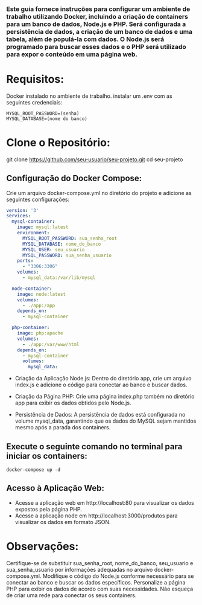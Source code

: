 ### Este guia fornece instruções para configurar um ambiente de trabalho utilizando Docker, incluindo a criação de containers para um banco de dados, Node.js e PHP. Será configurada a persistência de dados, a criação de um banco de dados e uma tabela, além de populá-la com dados. O Node.js será programado para buscar esses dados e o PHP será utilizado para expor o conteúdo em uma página web.

# Requisitos:

Docker instalado no ambiente de trabalho. instalar um .env com as seguintes credenciais:

    MYSQL_ROOT_PASSWORD=(senha)
    MYSQL_DATABASE=(nome do banco)

# Clone o Repositório:

git clone https://github.com/seu-usuario/seu-projeto.git cd seu-projeto

## Configuração do Docker Compose:

Crie um arquivo docker-compose.yml no diretório do projeto e adicione as seguintes configurações:

```yaml
version: '3'
services:
  mysql-container:
    image: mysql:latest
    environment:
      MYSQL_ROOT_PASSWORD: sua_senha_root
      MYSQL_DATABASE: nome_do_banco
      MYSQL_USER: seu_usuario
      MYSQL_PASSWORD: sua_senha_usuario
    ports:
      - "3306:3306"
    volumes:
      - mysql_data:/var/lib/mysql

  node-container:
    image: node:latest
    volumes:
      - ./app:/app
    depends_on:
      - mysql-container

  php-container:
    image: php:apache
    volumes:
      - ./app:/var/www/html
    depends_on:
      - mysql-container
      volumes:
        mysql_data:
```

- Criação da Aplicação Node.js: Dentro do diretório app, crie um arquivo index.js e adicione o código para conectar ao banco e buscar dados.

- Criação da Página PHP: Crie uma página index.php também no diretório app para exibir os dados obtidos pelo Node.js.

- Persistência de Dados: A persistência de dados está configurada no volume mysql_data, garantindo que os dados do MySQL sejam mantidos mesmo após a parada dos containers.

## Execute o seguinte comando no terminal para iniciar os containers:

    docker-compose up -d

## Acesso à Aplicação Web:

* Acesse a aplicação web em http://localhost:80 para visualizar os dados expostos pela página PHP.
* Acesse a aplicação node em http://localhost:3000/produtos para visualizar os dados em formato JSON.

# Observações:
Certifique-se de substituir sua_senha_root, nome_do_banco, seu_usuario e sua_senha_usuario por informações adequadas no arquivo docker-compose.yml.
Modifique o código do Node.js conforme necessário para se conectar ao banco e buscar os dados específicos.
Personalize a página PHP para exibir os dados de acordo com suas necessidades.
Não esqueça de criar uma rede para conectar os seus containers.

